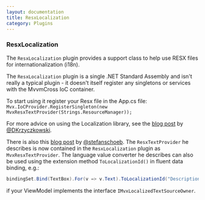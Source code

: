 ```yaml
---
layout: documentation
title: ResxLocalization
category: Plugins
---
```

### ResxLocalization

The `ResxLocalization` plugin provides a support class to help use RESX files for internationalization (i18n).

The `ResxLocalization` plugin is a single .NET Standard Assembly and isn't really a typical plugin - it doesn't itself register any singletons or services with the MvvmCross IoC container.

To start using it register your Resx file in the App.cs file:
`Mvx.IoCProvider.RegisterSingleton(new MvxResxTextProvider(Strings.ResourceManager));`

For more advice on using the Localization library, see the [blog post](https://mobileprogrammerblog.wordpress.com/2017/12/30/mvvm-cross-with-xamarin-platform-resx-localization) by [@DKrzyczkowski](https://twitter.com/@DKrzyczkowski/).

There is also this [blog post](http://opendix.blogspot.ch/2013/05/using-resx-files-for-localization-in.html) by [@stefanschoeb](https://twitter.com/stefanschoeb). The `ResxTextProvider` he describes is now contained in the `ResxLocalization` plugin as `MvxResxTextProvider`. The language value converter he describes can also be used using the extension method `ToLocalizationId()` in fluent data binding, e.g.:

```c#
bindingSet.Bind(TextBox).For(v => v.Text).ToLocalizationId("Description");
```

if your ViewModel implements the interface `IMvxLocalizedTextSourceOwner`.
